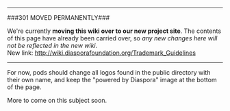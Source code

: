 ----

###301 MOVED PERMANENTLY###

We're currently **moving this wiki over to our new project site**. The contents of this page have  already been carried over, so _any new changes here will not be reflected in the new wiki_.  
New link: http://wiki.diasporafoundation.org/Trademark_Guidelines

----

For now, pods should change all logos found in the public directory with their own name, and keep the "powered by Diaspora" image at the bottom of the page.

More to come on this subject soon.